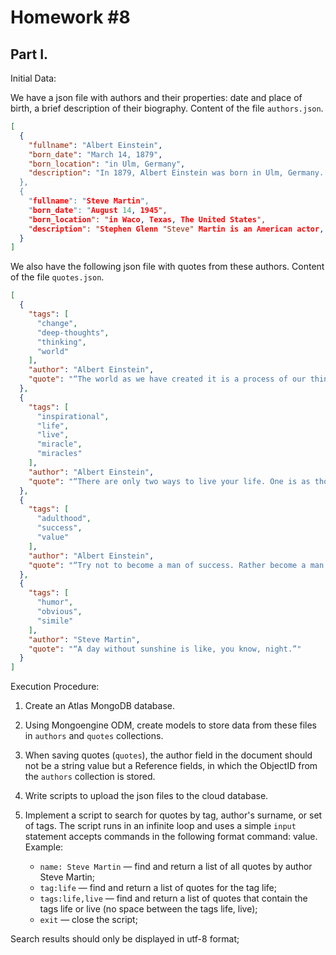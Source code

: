 
# Homework #8

## Part I.
Initial Data:

We have a json file with authors and their properties: date and place of birth, a brief description of their biography. Content of the file `authors.json`.

```json
[
  {
    "fullname": "Albert Einstein",
    "born_date": "March 14, 1879",
    "born_location": "in Ulm, Germany",
    "description": "In 1879, Albert Einstein was born in Ulm, Germany. He completed his Ph.D. at the University of Zurich by 1909. His 1905 paper explaining the photoelectric effect, the basis of electronics, earned him the Nobel Prize in 1921. His first paper on Special Relativity Theory, also published in 1905, changed the world. After the rise of the Nazi party, Einstein made Princeton his permanent home, becoming a U.S. citizen in 1940. Einstein, a pacifist during World War I, stayed a firm proponent...
  },
  {
    "fullname": "Steve Martin",
    "born_date": "August 14, 1945",
    "born_location": "in Waco, Texas, The United States",
    "description": "Stephen Glenn "Steve" Martin is an American actor, comedian, writer, playwright, producer, musician, and composer. He was raised in Southern California in a Baptist family, where his early influences were working at Disneyland and Knott's Berry Farm and working magic and comedy acts at these and other smaller venues in the area. His ascent to fame picked up when he became a writer for the Smothers Brothers Comedy Hour, and later became a frequent guest on the Tonight Show.In the 197...
  }
]
```

We also have the following json file with quotes from these authors. Content of the file `quotes.json`.

```json
[
  {
    "tags": [
      "change",
      "deep-thoughts",
      "thinking",
      "world"
    ],
    "author": "Albert Einstein",
    "quote": "“The world as we have created it is a process of our thinking. It cannot be changed without changing our thinking.”"
  },
  {
    "tags": [
      "inspirational",
      "life",
      "live",
      "miracle",
      "miracles"
    ],
    "author": "Albert Einstein",
    "quote": "“There are only two ways to live your life. One is as though nothing is a miracle. The other is as though everything is a miracle.”"
  },
  {
    "tags": [
      "adulthood",
      "success",
      "value"
    ],
    "author": "Albert Einstein",
    "quote": "“Try not to become a man of success. Rather become a man of value.”"
  },
  {
    "tags": [
      "humor",
      "obvious",
      "simile"
    ],
    "author": "Steve Martin",
    "quote": "“A day without sunshine is like, you know, night.”"
  }
]
```

Execution Procedure:

1. Create an Atlas MongoDB database.
2. Using Mongoengine ODM, create models to store data from these files in `authors` and `quotes` collections.
3. When saving quotes (`quotes`), the author field in the document should not be a string value but a Reference fields, in which the ObjectID from the `authors` collection is stored.
4. Write scripts to upload the json files to the cloud database.
5. Implement a script to search for quotes by tag, author's surname, or set of tags. The script runs in an infinite loop and uses a simple `input` statement accepts commands in the following format command: value.
   Example:

   - `name: Steve Martin` — find and return a list of all quotes by author Steve Martin;
   - `tag:life` — find and return a list of quotes for the tag life;
   - `tags:life,live` — find and return a list of quotes that contain the tags life or live (no space between the tags life, live);
   - `exit` — close the script;

Search results should only be displayed in utf-8 format;
